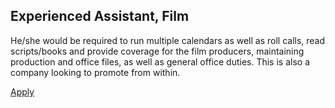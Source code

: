 ## Experienced Assistant, Film

He/she would be required to run multiple calendars as well as roll calls, read scripts/books and provide coverage for the film producers, maintaining production and office files, as well as general office duties. This is also a company looking to promote from within.

<a class="btn" href="#">
 Apply
</a>
